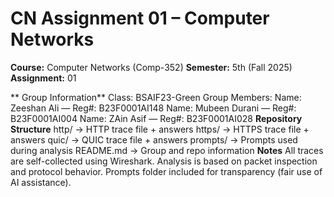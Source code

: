# CN Assignment 01 – Computer Networks
**Course:** Computer Networks (Comp-352)
**Semester:** 5th (Fall 2025)
**Assignment:** 01

** Group Information**
Class: BSAIF23-Green
Group Members:
Name: Zeeshan Ali — Reg#: B23F0001AI148
Name: Mubeen Durani — Reg#: B23F0001AI004
Name: ZAin Asif — Reg#: B23F0001AI028
**Repository Structure**
http/ → HTTP trace file + answers
https/ → HTTPS trace file + answers
quic/ → QUIC trace file + answers
prompts/ → Prompts used during analysis
README.md → Group and repo information
**Notes**
All traces are self-collected using Wireshark.
Analysis is based on packet inspection and protocol behavior.
Prompts folder included for transparency (fair use of AI assistance).
